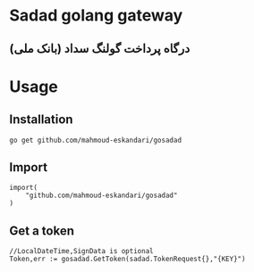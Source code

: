 # Sadad golang gateway
## درگاه پرداخت گولنگ سداد (بانک ملی)

# Usage

## Installation
`go get github.com/mahmoud-eskandari/gosadad`
## Import
```
import(
    "github.com/mahmoud-eskandari/gosadad"
)
```

## Get a token
```
//LocalDateTime,SignData is optional
Token,err := gosadad.GetToken(sadad.TokenRequest{},"{KEY}")

```